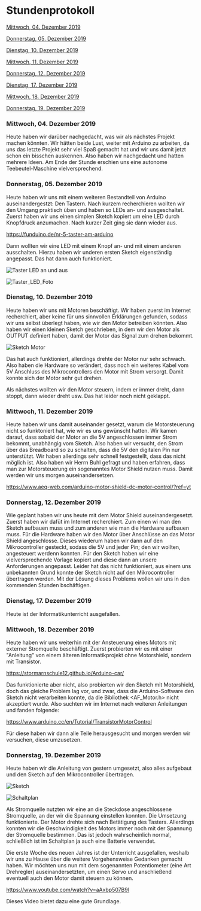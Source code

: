 # Stundenprotokoll

[Mittwoch, 04. Dezember 2019](#1)

[Donnerstag, 05. Dezember 2019](#2)

[Dienstag, 10. Dezember 2019](#3)

[Mittwoch, 11. Dezember 2019](#4)

[Donnerstag, 12. Dezember 2019](#5)

[Dienstag, 17. Dezember 2019](#6)

[Mittwoch, 18. Dezember 2019](#7)

[Donnerstag, 19. Dezember 2019](#8)


### <a name="1"></a>Mittwoch, 04. Dezember 2019

Heute haben wir darüber nachgedacht, was wir als nächstes Projekt machen könnten. Wir hätten beide Lust, weiter mit Arduino zu arbeiten, da uns das letzte Projekt sehr viel Spaß gemacht hat und wir uns damit jetzt schon ein bisschen auskennen. Also haben wir nachgedacht und hatten mehrere Ideen. Am Ende der Stunde erschien uns eine autonome Teebeutel-Maschine vielversprechend. 


### <a name="2"></a>Donnerstag, 05. Dezember 2019

Heute  haben wir uns mit einem weiteren Bestandteil von Arduino auseinandergestzt: Den Tastern. Nach kurzem recherchieren wollten wir den Umgang praktisch üben und haben so LEDs an- und ausgeschaltet. Zuerst haben wir uns einen simplen Sketch kopiert um eine LED durch Knopfdruck anzumachen. Nach kurzer Zeit ging sie dann wieder aus. 

https://funduino.de/nr-5-taster-am-arduino

Dann wollten wir eine LED mit einem Knopf an- und mit einem anderen ausschalten. Hierzu haben wir underen ersten Sketch eigenständig angepasst. Das hat dann auch funktioniert.


![Taster LED an und aus](https://github.com/dennis602/Stundenprotokoll-II/blob/master/LED_Taster_AN_AUS.PNG?raw=true)

![Taster_LED_Foto](https://github.com/dennis602/Stundenprotokoll-II/blob/master/Foto_Arduino_LED_Taster_1.jpg?raw=true)


### <a name="3"></a>Dienstag, 10. Dezember 2019

Heute haben wir uns mit Motoren beschäftigt. Wir haben zuerst im Internet recherchiert, aber keine für uns sinnvollen Erklärungen gefunden, sodass wir uns selbst überlegt haben, wie wir den Motor betreiben könnten. Also haben wir einen kleinen Sketch geschrieben, in dem wir den Motor als OUTPUT definiert haben, damit der Motor das Signal zum drehen bekommt. 

![Sketch Motor](https://github.com/dennis602/Stundenprotokoll-II/blob/master/code_motor%201.PNG?raw=true)

Das hat auch funktioniert, allerdings drehte der Motor nur sehr schwach. Also haben die Hardware so verändert, dass noch ein weiteres Kabel vom 5V Anschluss des Mikrocontrollers den Motor mit Strom versorgt. Damit konnte sich der Motor sehr gut drehen. 

Als nächstes wollten wir den Motor steuern, indem er immer dreht, dann stoppt, dann wieder dreht usw. Das hat leider noch nicht geklappt.


### <a name="4"></a>Mittwoch, 11. Dezember 2019

Heute haben wir uns damit auseinander gesetzt, warum die Motorsteuerung nicht so funktoniert hat, wie wir es uns gewünscht hatten. Wir kamen darauf, dass sobald der Motor an die 5V angeschlossen immer Strom bekommt, unabhängig vom Sketch. Also haben wir versucht, den Strom über das Breadboard so zu schalten, dass die 5V den digitalen Pin nur unterstützt. Wir haben allerdings sehr schnell festgestellt, dass das nicht möglich ist. Also haben wir Herrn Buhl gefragt und haben erfahren, dass man zur Motorsteuerung ein sogenanntes Motor Shield nutzen muss. Damit werden wir uns morgen auseinandersetzen.

https://www.aeq-web.com/arduino-motor-shield-dc-motor-control/?ref=yt


### <a name="5"></a>Donnerstag, 12. Dezember 2019

Wie geplant haben wir uns heute mit dem Motor Shield auseinandergesetzt. Zuerst haben wir dafüt im Internet recherchiert. Zum einen wi man den Sketch aufbauen muss und zum anderen wie man die Hardware aufbauen muss. Für die Hardware haben wir den Motor über Anschlüsse an das Motor Shield angeschlosse. Dieses wiederum haben wir dann auf den Mikrocontroller gesteckt, sodass die 5V und jeder Pin; den wir wollten, angesteuert werdenn konnten. Für den Sketch haben wir eine vielversprechende Vorlage kopiert und diese dann an unsere Anforderungen angepasst. Leider hat das nicht funktioniert, aus einem uns unbekannten Grund konnte der Sketch nicht auf den Mikrocontroller übertragen werden. Mit der Lösung dieses Problems wollen wir uns in den kommenden Stunden bschäftigen.


### <a name="6"></a>Dienstag, 17. Dezember 2019

Heute ist der Informatikunterricht ausgefallen.


### <a name="7"></a>Mittwoch, 18. Dezember 2019

Heute haben wir uns weiterhin mit der Ansteuerung eines Motors mit externer Stromquelle beschäftigt. Zuerst probierten wir es mit einer "Anleitung" von einem älteren Informatikprojekt ohne Motorshield, sondern mit Transistor.

https://stormarnschule12.github.io/Arduino-car/

Das funktionierte aber nicht, also probierten wir den Sketch mit Motorshield, doch das gleiche Problem lag vor, und zwar, dass die Arduino-Software den Sketch nicht verarbeiten konnte, da die Bibliothek <AF_Motor.h> nicht akzeptiert wurde. Also suchten wir im Internet nach weiteren Anleitungen und fanden folgende:

https://www.arduino.cc/en/Tutorial/TransistorMotorControl

Für diese haben wir dann alle Teile herausgesucht und morgen werden wir versuchen, diese umzusetzen.


### <a name="8"></a>Donnerstag, 19. Dezember 2019

Heute haben wir die Anleitung von gestern umgesetzt, also alles aufgebaut und den Sketch auf den Mikrocontroller übertragen. 

![Sketch](https://github.com/dennis602/Stundenprotokoll-II/blob/master/code%20transistor%20kopiert.PNG?raw=true)

![Schaltplan](https://github.com/dennis602/Stundenprotokoll-II/blob/master/Schaltplan_Transistor.PNG?raw=true)

Als Stromquelle nutzten wir eine an die Steckdose angeschlossene Stromquelle, an der wir die Spannung einstellen konnten. Die Umsetzung funktionierte. Der Motor drehte sich nach Betätigung des Tasters.
Allerdings konnten wir die Geschwindigkeit des Motors immer noch mit der Spannung der Stromquelle bestimmen. Das ist jedoch wahrscheinlich normal, schließlich ist im Schaltplan ja auch eine Batterie verwendet.



Die erste Woche des neuen Jahres ist der Unterricht ausgefallen, weshalb wir uns zu Hause über die weitere Vorgehensweise Gedanken gemacht haben. Wir möchten uns nun mit dem sogenannten Potentiometer (eine Art Drehregler) auseinandersetzten, um einen Servo und anschließend eventuell auch den Motor damit steuern zu können.

https://www.youtube.com/watch?v=aAxbp507B9I

Dieses Video bietet dazu eine gute Grundlage.
